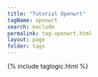 ```yaml
---
title: "Tutorial Openwrt"
tagName: openwrt
search: exclude
permalink: tag-openwrt.html
layout: page
folder: tags
---
```

{% include taglogic.html %}

